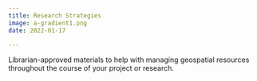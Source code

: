 ```yaml
---
title: Research Strategies
image: a-gradient1.png
date: 2022-01-17

---
```


Librarian-approved materials to help with managing geospatial resources throughout the course of your project or research.